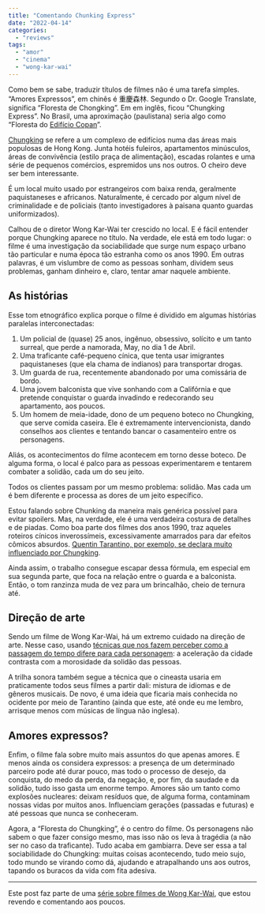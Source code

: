 ```yaml
---
title: "Comentando Chunking Express"
date: "2022-04-14"
categories: 
  - "reviews"
tags: 
  - "amor"
  - "cinema"
  - "wong-kar-wai"
---
```


Como bem se sabe, traduzir títulos de filmes não é uma tarefa simples. “Amores Expressos”, em chinês é 重慶森林. Segundo o Dr. Google Translate, significa “Floresta de Chongking”. Em em inglês, ficou “Chungking Express”. No Brasil, uma aproximação (paulistana) seria algo como “Floresta do [Edifício Copan](https://en.wikipedia.org/wiki/Edif%C3%ADcio_Copan)”.

[Chungking](https://en.wikipedia.org/wiki/Chungking_Mansions) se refere a um complexo de edifícios numa das áreas mais populosas de Hong Kong. Junta hotéis fuleiros, apartamentos minúsculos, áreas de convivência (estilo praça de alimentação), escadas rolantes e uma série de pequenos comércios, espremidos uns nos outros. O cheiro deve ser bem interessante.

É um local muito usado por estrangeiros com baixa renda, geralmente paquistaneses e africanos. Naturalmente, é cercado por algum nível de criminalidade e de policiais (tanto investigadores à paisana quanto guardas uniformizados).

Calhou de o diretor Wong Kar-Wai ter crescido no local. E é fácil entender porque Chungking aparece no título. Na verdade, ele está em todo lugar: o filme é uma investigação da sociabilidade que surge num espaço urbano tão particular e numa época tão estranha como os anos 1990. Em outras palavras, é um vislumbre de como as pessoas sonham, dividem seus problemas, ganham dinheiro e, claro, tentar amar naquele ambiente.

## As histórias

Esse tom etnográfico explica porque o filme é dividido em algumas histórias paralelas interconectadas:

1. Um policial de (quase) 25 anos, ingênuo, obsessivo, solícito e um tanto surreal, que perde a namorada, May, no dia 1 de Abril.
2. Uma traficante café-pequeno cínica, que tenta usar imigrantes paquistaneses (que ela chama de indianos) para transportar drogas.
3. Um guarda de rua, recentemente abandonado por uma comissária de bordo.
4. Uma jovem balconista que vive sonhando com a Califórnia e que pretende conquistar o guarda invadindo e redecorando seu apartamento, aos poucos.
5. Um homem de meia-idade, dono de um pequeno boteco no Chungking, que serve comida caseira. Ele é extremamente intervencionista, dando conselhos aos clientes e tentando bancar o casamenteiro entre os personagens.

Aliás, os acontecimentos do filme acontecem em torno desse boteco. De alguma forma, o local é palco para as pessoas experimentarem e tentarem combater a solidão, cada um do seu jeito.

Todos os clientes passam por um mesmo problema: solidão. Mas cada um é bem diferente e processa as dores de um jeito específico.

Estou falando sobre Chunking da maneira mais genérica possível para evitar spoilers. Mas, na verdade, ele é uma verdadeira costura de detalhes e de piadas. Como boa parte dos filmes dos anos 1990, traz aqueles roteiros cínicos inverossímeis, excessivamente amarrados para dar efeitos cômicos absurdos. [Quentin Tarantino, por exemplo, se declara muito influenciado por Chungking](https://www.youtube.com/watch?v=RoHg-RvcwzE).

Ainda assim, o trabalho consegue escapar dessa fórmula, em especial em sua segunda parte, que foca na relação entre o guarda e a balconista. Então, o tom ranzinza muda de vez para um brincalhão, cheio de ternura até.

## Direção de arte

Sendo um filme de Wong Kar-Wai, há um extremo cuidado na direção de arte. Nesse caso, usando [técnicas que nos fazem perceber como a passagem do tempo difere para cada personagem](https://www.youtube.com/watch?v=DZ1fEC67GO4): a aceleração da cidade contrasta com a morosidade da solidão das pessoas.

A trilha sonora também segue a técnica que o cineasta usaria em praticamente todos seus filmes a partir dali: mistura de idiomas e de gêneros musicais. De novo, é uma ideia que ficaria mais conhecida no ocidente por meio de Tarantino (ainda que este, até onde eu me lembro, arrisque menos com músicas de língua não inglesa).

## Amores expressos?

Enfim, o filme fala sobre muito mais assuntos do que apenas amores. E menos ainda os considera expressos: a presença de um determinado parceiro pode até durar pouco, mas todo o processo de desejo, da conquista, do medo da perda, da negação, e, por fim, da saudade e da solidão, tudo isso gasta um enorme tempo. Amores são um tanto como explosões nucleares: deixam resíduos que, de alguma forma, contaminam nossas vidas por muitos anos. Influenciam gerações (passadas e futuras) e até pessoas que nunca se conheceram.

Agora, a “Floresta do Chungking”, é o centro do filme. Os personagens não sabem o que fazer consigo mesmo, mas isso não os leva à tragédia (a não ser no caso da traficante). Tudo acaba em gambiarra. Deve ser essa a tal sociabilidade do Chungking: muitas coisas acontecendo, tudo meio sujo, todo mundo se virando como dá, ajudando e atrapalhando uns aos outros, tapando os buracos da vida com fita adesiva.

* * *

Este post faz parte de uma [série sobre filmes de Wong Kar-Wai](https://eduf.me/wong-kar-wai/), que estou revendo e comentando aos poucos.
